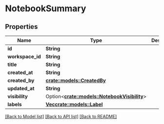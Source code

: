 # NotebookSummary

## Properties

Name | Type | Description | Notes
------------ | ------------- | ------------- | -------------
**id** | **String** |  | 
**workspace_id** | **String** |  | 
**title** | **String** |  | 
**created_at** | **String** |  | 
**created_by** | [**crate::models::CreatedBy**](createdBy.md) |  | 
**updated_at** | **String** |  | 
**visibility** | Option<[**crate::models::NotebookVisibility**](notebookVisibility.md)> |  | [optional]
**labels** | [**Vec<crate::models::Label>**](label.md) |  | 

[[Back to Model list]](../README.md#documentation-for-models) [[Back to API list]](../README.md#documentation-for-api-endpoints) [[Back to README]](../README.md)


